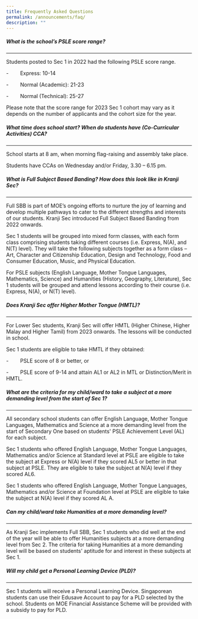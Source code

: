 ```yaml
---
title: Frequently Asked Questions
permalink: /announcements/faq/
description: ""
---
```

##### What is the school’s PSLE score range?
------------------------------------------

Students posted to Sec 1 in 2022 had the following PSLE score range.

\-        Express: 10-14

\-        Normal (Academic): 21-23

\-        Normal (Technical): 25-27

Please note that the score range for 2023 Sec 1 cohort may vary as it depends on the number of applicants and the cohort size for the year. 

##### What time does school start? When do students have (Co-Curricular Activities) CCA? ##### 
------------------------------------------
School starts at 8 am, when morning flag-raising and assembly take place.

Students have CCAs on Wednesday and/or Friday, 3.30 – 6.15 pm.

##### **What is Full Subject Based Banding? How does this look like in Kranji Sec?**
------------------------------------------------------------------------------

Full SBB is part of MOE’s ongoing efforts to nurture the joy of learning and develop multiple pathways to cater to the different strengths and interests of our students. Kranji Sec introduced Full Subject Based Banding from 2022 onwards.

Sec 1 students will be grouped into mixed form classes, with each form class comprising students taking different courses (i.e. Express, N(A), and N(T) level). They will take the following subjects together as a form class – Art, Character and Citizenship Education, Design and Technology, Food and Consumer Education, Music, and Physical Education.

For PSLE subjects (English Language, Mother Tongue Languages, Mathematics, Science) and Humanities (History, Geography, Literature), Sec 1 students will be grouped and attend lessons according to their course (i.e. Express, N(A), or N(T) level).

##### **Does Kranji Sec offer Higher Mother Tongue (HMTL)?**
------------------------------------------------------

For Lower Sec students, Kranji Sec will offer HMTL (Higher Chinese, Higher Malay and Higher Tamil) from 2023 onwards. The lessons will be conducted in school.

Sec 1 students are eligible to take HMTL if they obtained:

\-        PSLE score of 8 or better, or

\-        PSLE score of 9-14 and attain AL1 or AL2 in MTL or Distinction/Merit in HMTL.

##### **What are the criteria for my child/ward to take a subject at a more demanding level from the start of Sec 1?**
----------------------------------------------------------------------------------------------------------------

All secondary school students can offer English Language, Mother Tongue Languages, Mathematics and Science at a more demanding level from the start of Secondary One based on students' PSLE Achievement Level (AL) for each subject.

Sec 1 students who offered English Language, Mother Tongue Languages, Mathematics and/or Science at Standard level at PSLE are eligible to take the subject at Express or N(A) level if they scored AL5 or better in that subject at PSLE. They are eligible to take the subject at N(A) level if they scored AL6.

Sec 1 students who offered English Language, Mother Tongue Languages, Mathematics and/or Science at Foundation level at PSLE are eligible to take the subject at N(A) level if they scored AL A.

##### **Can my child/ward take Humanities at a more demanding level?**
----------------------------------------------------------------

As Kranji Sec implements Full SBB, Sec 1 students who did well at the end of the year will be able to offer Humanities subjects at a more demanding level from Sec 2. The criteria for taking Humanities at a more demanding level will be based on students' aptitude for and interest in these subjects at Sec 1.

##### **Will my child get a Personal Learning Device (PLD)?**
-------------------------------------------------------

Sec 1 students will receive a Personal Learning Device. Singaporean students can use their Edusave Account to pay for a PLD selected by the school. Students on MOE Financial Assistance Scheme will be provided with a subsidy to pay for PLD.